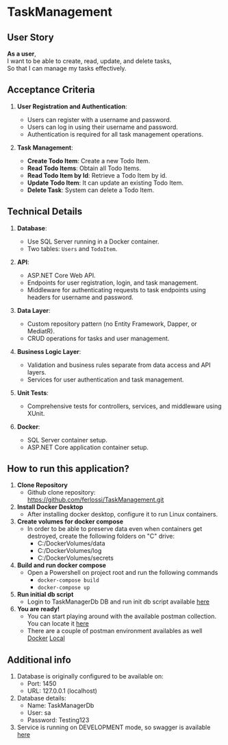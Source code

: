 # TaskManagement

## User Story

**As a user**,  
I want to be able to create, read, update, and delete tasks,  
So that I can manage my tasks effectively.

## Acceptance Criteria

1. **User Registration and Authentication**:
   - Users can register with a username and password.
   - Users can log in using their username and password.
   - Authentication is required for all task management operations.

2. **Task Management**:
   - **Create Todo Item**: Create a new Todo Item.
   - **Read Todo Items**: Obtain all Todo Items.
   - **Read Todo Item by Id**: Retrieve a Todo Item by id.
   - **Update Todo Item**: It can update an existing Todo Item.
   - **Delete Task**: System can delete a Todo Item.

## Technical Details

1. **Database**:
   - Use SQL Server running in a Docker container.
   - Two tables: `Users` and `TodoItem`.

2. **API**:
   - ASP.NET Core Web API.
   - Endpoints for user registration, login, and task management.
   - Middleware for authenticating requests to task endpoints using headers for username and password.

3. **Data Layer**:
   - Custom repository pattern (no Entity Framework, Dapper, or MediatR).
   - CRUD operations for tasks and user management.

4. **Business Logic Layer**:
   - Validation and business rules separate from data access and API layers.
   - Services for user authentication and task management.

5. **Unit Tests**:
   - Comprehensive tests for controllers, services, and middleware using XUnit.

6. **Docker**:
   - SQL Server container setup.
   - ASP.NET Core application container setup.

## How to run this application?

1. **Clone Repository**
    - Github clone repository: https://github.com/ferlossi/TaskManagement.git
2. **Install Docker Desktop**
    - After installing docker desktop, configure it to run Linux containers.
3. **Create volumes for docker compose**
    - In order to be able to preserve data even when containers get destroyed, create the following folders on "C" drive:
      -  C:/DockerVolumes/data
      -  C:/DockerVolumes/log
      -  C:/DockerVolumes/secrets
4. **Build and run docker compose**
    - Open a Powershell on project root and run the following commands
      - `docker-compose build `
      - `docker-compose up `
5. **Run initial db script**
    - Login to TaskManagerDb DB and run init db script available [here](https://github.com/ferlossi/TaskManagement/blob/main/init-database.sql)
6. **You are ready!**
    - You can start playing around with the available postman collection. You can locate it [here](https://github.com/ferlossi/TaskManagement/blob/main/TaskManager.postman_collection.json)
    - There are a couple of postman environment availables as well [Docker](https://github.com/ferlossi/TaskManagement/blob/main/Docker.postman_environment.json) [Local](https://github.com/ferlossi/TaskManagement/blob/main/Local.postman_environment.json)

## Additional info ##
1. Database is originally configured to be available on:
    - Port: 1450
    - URL: 127.0.0.1 (localhost)
2. Database details:
    - Name: TaskManagerDb
    - User: sa
    - Password: Testing123
2. Service is running on DEVELOPMENT mode, so swagger is available [here](http://localhost:1540/swagger/index.html)
